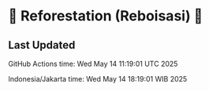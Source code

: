 
# 🌳 Reforestation (Reboisasi) 🌲

## Last Updated

GitHub Actions time: Wed May 14 11:19:01 UTC 2025

Indonesia/Jakarta time: Wed May 14 18:19:01 WIB 2025
